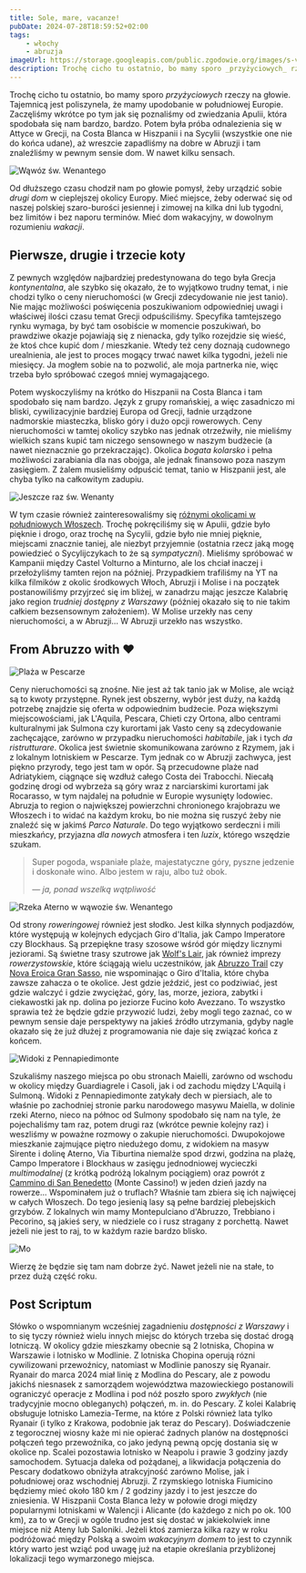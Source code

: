 ```yaml
---
title: Sole, mare, vacanze!
pubDate: 2024-07-28T18:59:52+02:00
tags:
    - włochy
    - abruzja
imageUrl: https://storage.googleapis.com/public.zgodowie.org/images/s-venanzio-2.jpg
description: Trochę cicho tu ostatnio, bo mamy sporo _przyżyciowych_ rzeczy na głowie. Tajemnicą jest poliszynela, że mamy upodobanie w południowej Europie. Zaczęliśmy wkrótce po tym jak się poznaliśmy od zwiedzania Apulii, która spodobała się nam bardzo, bardzo. Potem była próba odnalezienia się w Attyce w Grecji, na Costa Blanca w Hiszpanii i na Sycylii (nie do końca udane), aż wreszcie zapadliśmy na dobre w Abruzji i tam znaleźliśmy w pewnym sensie dom. W nawet kilku sensach.
---
```


Trochę cicho tu ostatnio, bo mamy sporo _przyżyciowych_ rzeczy na głowie. Tajemnicą jest poliszynela, że mamy upodobanie w południowej Europie. Zaczęliśmy wkrótce po tym jak się poznaliśmy od zwiedzania Apulii, która spodobała się nam bardzo, bardzo. Potem była próba odnalezienia się w Attyce w Grecji, na Costa Blanca w Hiszpanii i na Sycylii (wszystkie one nie do końca udane), aż wreszcie zapadliśmy na dobre w Abruzji i tam znaleźliśmy w pewnym sensie dom. W nawet kilku sensach.

![Wąwóz św. Wenantego](https://storage.googleapis.com/public.zgodowie.org/images/s-venanzio-2.jpg)

Od dłuższego czasu chodził nam po głowie pomysł, żeby urządzić sobie _drugi dom_ w cieplejszej okolicy Europy. Mieć miejsce, żeby oderwać się od naszej polskiej szaro-burości jesiennej i zimowej na kilka dni lub tygodni, bez limitów i bez naporu terminów. Mieć dom wakacyjny, w dowolnym rozumieniu _wakacji_.

## Pierwsze, drugie i trzecie koty

Z pewnych względów najbardziej predestynowana do tego była Grecja _kontynentalna_, ale szybko się okazało, że to wyjątkowo trudny temat, i nie chodzi tylko o ceny nieruchomości (w Grecji zdecydowanie nie jest tanio). Nie mając możliwości poświęcenia poszukiwaniom odpowiedniej uwagi i właściwej ilości czasu temat Grecji odpuściliśmy. Specyfika tamtejszego rynku wymaga, by być tam osobiście w momencie poszukiwań, bo prawdziwe okazje pojawiają się z nienacka, gdy tylko rozejdzie się wieść, że ktoś chce kupić dom / mieszkanie. Wtedy też ceny doznają cudownego urealnienia, ale jest to proces mogący trwać nawet kilka tygodni, jeżeli nie miesięcy. Ja mogłem sobie na to pozwolić, ale moja partnerka nie, więc trzeba było spróbować czegoś mniej wymagającego.

Potem wyskoczyliśmy na krótko do Hiszpanii na Costa Blanca i tam spodobało się nam bardzo. Język z grupy romańskiej, a więc zasadniczo mi bliski, cywilizacyjnie bardziej Europa od Grecji, ładnie urządzone nadmorskie miasteczka, blisko góry i dużo opcji rowerowych. Ceny nieruchomości w tamtej okolicy szybko nas jednak otrzeźwiły, nie mieliśmy wielkich szans kupić tam niczego sensownego w naszym budżecie (a nawet nieznacznie go przekraczając). Okolica _bogata kolarsko_ i pełna możliwości zarabiania dla nas obojga, ale jednak finansowo poza naszym zasięgiem. Z żalem musieliśmy odpuścić temat, tanio w Hiszpanii jest, ale chyba tylko na całkowitym zadupiu.

![Jeszcze raz św. Wenanty](https://storage.googleapis.com/public.zgodowie.org/images/s-venanzio-3.jpg)

W tym czasie również zainteresowaliśmy się [różnymi okolicami w południowych Włoszech](https://pl.wikipedia.org/wiki/Kr%C3%B3lestwo_Obojga_Sycylii). Trochę pokręciliśmy się w Apulii, gdzie było pięknie i drogo, oraz trochę na Sycylii, gdzie było nie mniej pięknie, miejscami znacznie taniej, ale niezbyt przyjemnie (ostatnia rzecz jaką mogę powiedzieć o Sycylijczykach to że są _sympatyczni_). Mieliśmy spróbować w Kampanii między Castel Volturno a Minturno, ale los chciał inaczej i przełożyliśmy tamten rejon na później. Przypadkiem trafiliśmy na YT na kilka filmików z okolic środkowych Włoch, Abruzji i Molise i na początek postanowiliśmy przyjrzeć się im bliżej, w zanadrzu mając jeszcze Kalabrię jako region _trudniej dostępny z Warszawy_ (później okazało się to nie takim całkiem bezsensownym założeniem). W Molise urzekły nas ceny nieruchomości, a w Abruzji... W Abruzji urzekło nas wszystko.

## From Abruzzo with ❤

![Plaża w Pescarze](https://storage.googleapis.com/public.zgodowie.org/images/plaza-pescara.jpg)

Ceny nieruchomości są znośne. Nie jest aż tak tanio jak w Molise, ale wciąż są to kwoty przystępne. Rynek jest obszerny, wybór jest duży, na każdą potrzebę znajdzie się oferta w odpowiednim budżecie. Poza większymi miejscowościami, jak L'Aquila, Pescara, Chieti czy Ortona, albo centrami kulturalnymi jak Sulmona czy kurortami jak Vasto ceny są zdecydowanie zachęcające, zarówno w przypadku nieruchomości _habitabile_, jak i tych _da ristrutturare_. Okolica jest świetnie skomunikowana zarówno z Rzymem, jak i z lokalnym lotniskiem w Pescarze. Tym jednak co w Abruzji zachwyca, jest piękno przyrody, tego jest tam w opór. Są przecudowne plaże nad Adriatykiem, ciągnące się wzdłuż całego Costa dei Trabocchi. Niecałą godzinę drogi od wybrzeża są góry wraz z narciarskimi kurortami jak Rocarasso, w tym najdalej na południe w Europie wysunięty lodowiec. Abruzja to region o największej powierzchni chronionego krajobrazu we Włoszech i to widać na każdym kroku, bo nie można się ruszyć żeby nie znaleźć się w jakimś _Parco Naturale_. Do tego wyjątkowo serdeczni i mili mieszkańcy, przyjazna _dla nowych_ atmosfera i ten _luzix_, którego wszędzie szukam.

> Super pogoda, wspaniałe plaże, majestatyczne góry, pyszne jedzenie i doskonałe wino. Albo jestem w raju, albo tuż obok.
>
> &mdash; <cite>ja, ponad wszelką wątpliwość</cite>

![Rzeka Aterno w wąwozie św. Wenantego](https://storage.googleapis.com/public.zgodowie.org/images/s-venanzio-1.jpg)

Od strony _roweringowej_ również jest słodko. Jest kilka słynnych podjazdów, które występują w kolejnych edycjach Giro d'Italia, jak Campo Imperatore czy Blockhaus. Są przepiękne trasy szosowe wśród gór między licznymi jeziorami. Są świetne trasy szutrowe jak [Wolf's Lair](https://bikepacking.com/routes/bikepacking-abruzzo/), jak również imprezy _rowerzystowskie_, które ściągają wielu uczestników, jak [Abruzzo Trail](https://abruzzotrail.it/) czy [Nova Eroica Gran Sasso](https://eroica.cc/en/nova-eroica-abruzzo), nie wspominając o Giro d'Italia, które chyba zawsze zahacza o te okolice. Jest gdzie jeździć, jest co podziwiać, jest gdzie walczyć i gdzie zwyciężać, góry, las, morze, jeziora, zabytki i ciekawostki jak np. dolina po jeziorze Fucino koło Avezzano. To wszystko sprawia też że będzie gdzie przywozić ludzi, żeby mogli tego zaznać, co w pewnym sensie daje perspektywy na jakieś źródło utrzymania, gdyby nagle okazało się że już dłużej z programowania nie daje się związać końca z końcem.

![Widoki z Pennapiedimonte](https://storage.googleapis.com/public.zgodowie.org/images/pennapiedimonte.jpg)

Szukaliśmy naszego miejsca po obu stronach Maielli, zarówno od wschodu w okolicy między Guardiagrele i Casoli, jak i od zachodu między L'Aquilą i Sulmoną. Widoki z Pennapiedimonte zatykały dech w piersiach, ale to właśnie po zachodniej stronie parku narodowego masywu Maiella, w dolinie rzeki Aterno, nieco na północ od Sulmony spodobało się nam na tyle, że pojechaliśmy tam raz, potem drugi raz (wkrótce pewnie kolejny raz) i weszliśmy w poważne rozmowy o zakupie nieruchomości. Dwupokojowe mieszkanie zajmujące piętro niedużego domu, z widokiem na masyw Sirente i dolinę Aterno, Via Tiburtina niemalże spod drzwi, godzina na plażę, Campo Imperatore i Blockhaus w zasięgu jednodniowej wycieczki _multimodalnej_ (z krótką podróżą lokalnym pociągiem) oraz powrót z [Cammino di San Benedetto](https://www.camminodibenedetto.it/) (Monte Cassino!) w jeden dzień jazdy na rowerze... Wspominałem już o truflach? Właśnie tam zbiera się ich najwięcej w całych Włoszech. Do tego jesienią lasy są pełne bardziej plebejskich grzybów. Z lokalnych win mamy Montepulciano d'Abruzzo, Trebbiano i Pecorino, są jakieś sery, w niedziele co i rusz stragany z porchettą. Nawet jeżeli nie jest to raj, to w każdym razie bardzo blisko.

![Mo](https://storage.googleapis.com/public.zgodowie.org/images/mo-w-pennapiedimonte.jpg)

Wierzę że będzie się tam nam dobrze żyć. Nawet jeżeli nie na stałe, to przez dużą część roku.

## Post Scriptum

Słówko o wspomnianym wcześniej zagadnieniu _dostępności z Warszawy_ i to się tyczy również wielu innych miejsc do których trzeba się dostać drogą lotniczą. W okolicy gdzie mieszkamy obecnie są 2 lotniska, Chopina w Warszawie i lotnisko w Modlinie. Z lotniska Chopina operują rózni cywilizowani przewoźnicy, natomiast w Modlinie panoszy się Ryanair. Ryanair do marca 2024 miał linię z Modlina do Pescary, ale z powodu jakichś niesnasek z samorządem województwa mazowieckiego postanowili ograniczyć operacje z Modlina i pod nóź poszło sporo _zwykłych_ (nie tradycyjnie mocno obleganych) połączeń, m. in. do Pescary. Z kolei Kalabrię obsługuje lotnisko Lamezia-Terme, na które z Polski również lata tylko Ryanair (i tylko z Krakowa, podobnie jak teraz do Pescary). Doświadczenie z tegorocznej wiosny każe mi nie opierać żadnych planów na dostępności połączeń tego przewoźnika, co jako jedyną pewną opcję dostania się w okolice np. Scalei pozostawia lotnisko w Neapolu i prawie 3 godziny jazdy samochodem. Sytuacja daleka od pożądanej, a likwidacja połączenia do Pescary dodatkowo obniżyła atrakcyjność zarówno Molise, jak i południowej oraz wschodniej Abruzji. Z rzymskiego lotniska Fiumicino będziemy mieć około 180 km / 2 godziny jazdy i to jest jeszcze do zniesienia. W Hiszpanii Costa Blanca leży w połowie drogi między popularnymi lotniskami w Walencji i Alicante (do każdego z nich po ok. 100 km), za to w Grecji w ogóle trudno jest się dostać w jakiekolwiek inne miejsce niż Ateny lub Saloniki. Jeżeli ktoś zamierza kilka razy w roku podróżować między Polską a swoim _wakacyjnym domem_ to jest to czynnik który warto jest wziąć pod uwagę już na etapie określania przybliżonej lokalizacji tego wymarzonego miejsca.

